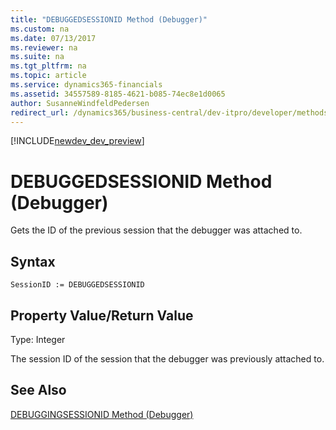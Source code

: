 ```yaml
---
title: "DEBUGGEDSESSIONID Method (Debugger)"
ms.custom: na
ms.date: 07/13/2017
ms.reviewer: na
ms.suite: na
ms.tgt_pltfrm: na
ms.topic: article
ms.service: dynamics365-financials
ms.assetid: 34557589-8185-4621-b085-74ec8e1d0065
author: SusanneWindfeldPedersen
redirect_url: /dynamics365/business-central/dev-itpro/developer/methods/devenv-al-method-reference
---
```


[!INCLUDE[newdev_dev_preview](../includes/newdev_dev_preview.md)]

# DEBUGGEDSESSIONID Method (Debugger)
Gets the ID of the previous session that the debugger was attached to.  
  
## Syntax  
  
```  
SessionID := DEBUGGEDSESSIONID   
```  
  
## Property Value/Return Value  
 Type: Integer  
  
 The session ID of the session that the debugger was previously attached to.  
  
## See Also  
 [DEBUGGINGSESSIONID Method \(Debugger\)](devenv-DEBUGGINGSESSIONID-Method-Debugger.md)